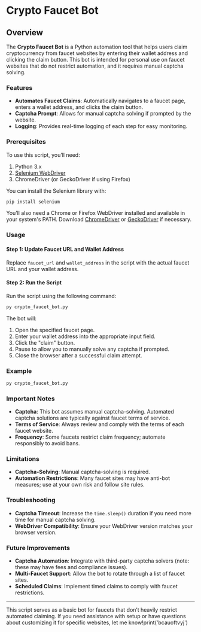 # Crypto Faucet Bot

## Overview

The **Crypto Faucet Bot** is a Python automation tool that helps users claim cryptocurrency from faucet websites by entering their wallet address and clicking the claim button. This bot is intended for personal use on faucet websites that do not restrict automation, and it requires manual captcha solving.

### Features

- **Automates Faucet Claims**: Automatically navigates to a faucet page, enters a wallet address, and clicks the claim button.
- **Captcha Prompt**: Allows for manual captcha solving if prompted by the website.
- **Logging**: Provides real-time logging of each step for easy monitoring.

### Prerequisites

To use this script, you’ll need:

1. Python 3.x
2. [Selenium WebDriver](https://selenium-python.readthedocs.io/)
3. ChromeDriver (or GeckoDriver if using Firefox)

You can install the Selenium library with:

```bash
pip install selenium
```

You’ll also need a Chrome or Firefox WebDriver installed and available in your system's PATH. Download [ChromeDriver](https://sites.google.com/a/chromium.org/chromedriver/downloads) or [GeckoDriver](https://github.com/mozilla/geckodriver/releases) if necessary.

### Usage

#### Step 1: Update Faucet URL and Wallet Address

Replace `faucet_url` and `wallet_address` in the script with the actual faucet URL and your wallet address.

#### Step 2: Run the Script

Run the script using the following command:

```bash
py crypto_faucet_bot.py
```

The bot will:

1. Open the specified faucet page.
2. Enter your wallet address into the appropriate input field.
3. Click the "claim" button.
4. Pause to allow you to manually solve any captcha if prompted.
5. Close the browser after a successful claim attempt.

### Example

```bash
py crypto_faucet_bot.py
```

### Important Notes

- **Captcha**: This bot assumes manual captcha-solving. Automated captcha solutions are typically against faucet terms of service.
- **Terms of Service**: Always review and comply with the terms of each faucet website.
- **Frequency**: Some faucets restrict claim frequency; automate responsibly to avoid bans.

### Limitations

- **Captcha-Solving**: Manual captcha-solving is required.
- **Automation Restrictions**: Many faucet sites may have anti-bot measures; use at your own risk and follow site rules.

### Troubleshooting

- **Captcha Timeout**: Increase the `time.sleep()` duration if you need more time for manual captcha solving.
- **WebDriver Compatibility**: Ensure your WebDriver version matches your browser version.

### Future Improvements

- **Captcha Automation**: Integrate with third-party captcha solvers (note: these may have fees and compliance issues).
- **Multi-Faucet Support**: Allow the bot to rotate through a list of faucet sites.
- **Scheduled Claims**: Implement timed claims to comply with faucet restrictions.

---

This script serves as a basic bot for faucets that don’t heavily restrict automated claiming. If you need assistance with setup or have questions about customizing it for specific websites, let me know!print('bcauoftvyj')